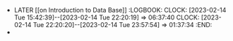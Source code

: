 - LATER [[on Introduction to Data Base]]
  :LOGBOOK:
  CLOCK: [2023-02-14 Tue 15:42:39]--[2023-02-14 Tue 22:20:19] =>  06:37:40
  CLOCK: [2023-02-14 Tue 22:20:20]--[2023-02-14 Tue 23:57:54] =>  01:37:34
  :END:
-